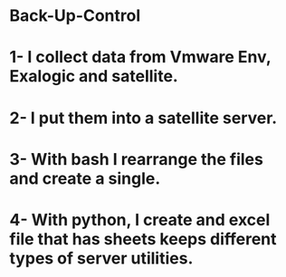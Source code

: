 # Back-Up-Control
# 1- I collect data from Vmware Env, Exalogic and satellite.
# 2- I put them into a satellite server.
# 3- With bash I rearrange the files and create a single.
# 4- With python, I create and excel file that has sheets keeps different types of server utilities.


